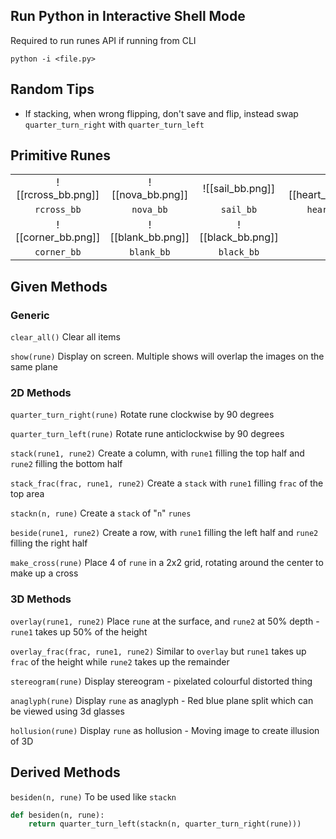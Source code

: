 ## Run Python in Interactive Shell Mode
Required to run runes API if running from CLI

```
python -i <file.py>
```


## Random Tips
- If stacking, when wrong flipping, don't save and flip, instead swap `quarter_turn_right` with `quarter_turn_left`


## Primitive Runes

| | | | |
|:---:|:---:|:---:|:---:|
|![[rcross_bb.png]] |![[nova_bb.png]] |![[sail_bb.png]] |![[heart_bb.png]] |
| `rcross_bb` |`nova_bb` | `sail_bb`|`heart_bb`|
| ![[corner_bb.png]]| ![[blank_bb.png]]|![[black_bb.png]] | |
|`corner_bb` |`blank_bb` |`black_bb` | |




## Given Methods
### Generic
`clear_all()`
Clear all items 

`show(rune)`
Display on screen. Multiple shows will overlap the images on the same plane

### 2D Methods
`quarter_turn_right(rune)`
Rotate rune clockwise by 90 degrees

`quarter_turn_left(rune)`
Rotate rune anticlockwise by 90 degrees

`stack(rune1, rune2)`
Create a column, with `rune1` filling the top half and `rune2` filling the bottom half

`stack_frac(frac, rune1, rune2)`
Create a `stack` with `rune1` filling `frac` of the top area

`stackn(n, rune)`
Create a `stack` of "`n`" `runes`

`beside(rune1, rune2)`
Create a row, with `rune1` filling the left half and `rune2` filling the right half

`make_cross(rune)`
Place 4 of `rune` in a 2x2 grid, rotating around the center to make up a cross


### 3D Methods
`overlay(rune1, rune2)`
Place `rune` at the surface, and `rune2` at 50% depth - `rune1` takes up 50% of the height

`overlay_frac(frac, rune1, rune2)`
Similar to `overlay` but `rune1` takes up `frac` of the height while `rune2` takes up the remainder

`stereogram(rune)`
Display stereogram - pixelated colourful distorted thing

`anaglyph(rune)`
Display `rune` as anaglyph - Red blue plane split which can be viewed using 3d glasses

`hollusion(rune)`
Display `rune` as hollusion - Moving image to create illusion of 3D



## Derived Methods
`besiden(n, rune)`
To be used like `stackn`
```python
def besiden(n, rune):
	return quarter_turn_left(stackn(n, quarter_turn_right(rune)))
```

